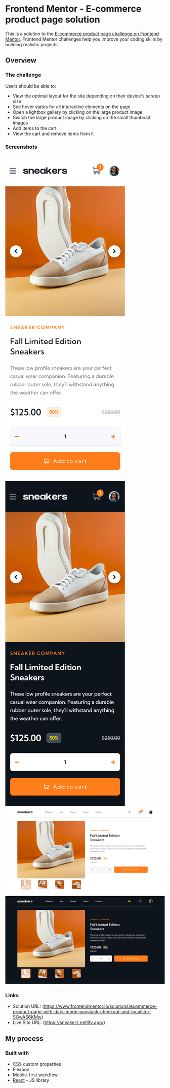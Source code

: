 # Frontend Mentor - E-commerce product page solution

This is a solution to the [E-commerce product page challenge on Frontend Mentor](https://www.frontendmentor.io/challenges/ecommerce-product-page-UPsZ9MJp6). Frontend Mentor challenges help you improve your coding skills by building realistic projects.

## Overview

### The challenge

Users should be able to:

- View the optimal layout for the site depending on their device's screen size
- See hover states for all interactive elements on the page
- Open a lightbox gallery by clicking on the large product image
- Switch the large product image by clicking on the small thumbnail images
- Add items to the cart
- View the cart and remove items from it

### Screenshots

![](/src/images/ss-mobile-light.png)
![](/src/images/ss-mobile-dark.png)
![](/src/images/ss-desktop-light.png)
![](/src/images/ss-desktop-dark.png)

### Links

- Solution URL: (https://www.frontendmentor.io/solutions/ecommerce-product-page-with-dark-mode-paystack-checkout-and-localstor-SGwAS6KMw)
- Live Site URL: (https://sneakerz.netlify.app/)

## My process

### Built with

- CSS custom properties
- Flexbox
- Mobile-first workflow
- [React](https://reactjs.org/) - JS library
